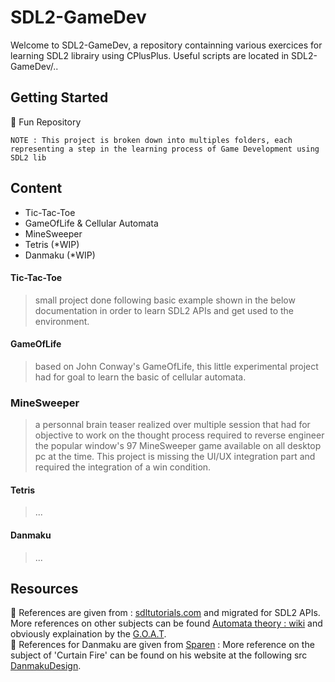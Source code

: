 # SDL2-GameDev

Welcome to SDL2-GameDev, a repository containning various exercices for learning SDL2 librairy using CPlusPlus.
Useful scripts are located in SDL2-GameDev/..

## Getting Started

👾 Fun Repository

```
NOTE : This project is broken down into multiples folders, each representing a step in the learning process of Game Development using SDL2 lib
```

## Content

* Tic-Tac-Toe
* GameOfLife & Cellular Automata
* MineSweeper
* Tetris (*WIP)
* Danmaku (*WIP)

#### Tic-Tac-Toe

> small project done following basic example shown in the below documentation in order to learn SDL2 APIs and get used to the environment.

#### GameOfLife

> based on John Conway's GameOfLife, this little experimental project had for goal to learn the basic of cellular automata.

### MineSweeper

> a personnal brain teaser realized over multiple session that had for objective to work on the thought process required to reverse engineer the popular window's 97 MineSweeper game available on all desktop pc at the time. This project is missing the UI/UX integration part and required the integration of a win condition.

#### Tetris

> ...

#### Danmaku

> ...

## Resources

💬 References are given from : [sdltutorials.com](http://www.sdltutorials.com/sdl-tutorial-tic-tac-toe) and migrated for SDL2 APIs. More references on other subjects can be found [Automata theory : wiki](https://en.wikipedia.org/wiki/Cellular_automaton) and obviously explaination by the [G.O.A.T](https://www.youtube.com/watch?v=E7CxMHsYzSs&t=499s&ab_channel=javidx9). </br>
💬 References for Danmaku are given from [Sparen](https://github.com/Sparen) : More reference on the subject of 'Curtain Fire' can be found on his website at the following src [DanmakuDesign](https://sparen.github.io/ph3tutorials/danmakudesign.html).
